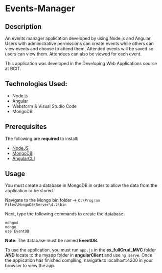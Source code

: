 # Events-Manager

## Description
An events manager application developed by using Node.js and Angular. Users with administrative permissions can create events while others can view events and choose to attend them. Attended events will be saved so users can view them. Attendees can also be viewed for each event. 

This application was developed in the Developing Web Applications course at BCIT.

## Technologies Used:
- Node.js
- Angular
- Webstorm & Visual Studio Code
- MongoDB

## Prerequisites
The following are **required** to install:
  - [NodeJS](https://nodejs.org/en/)
  - [MongoDB](https://www.mongodb.com/try/download/community)
  - [AngularCLI](https://cli.angular.io/)

## Usage
You must create a database in MongoDB in order to allow the data from the application to be stored.

Navigate to the Mongo bin folder -> `C:\Program Files\MongoDB\Server\4.2\bin`

Next, type the following commands to create the database: 

```
mongod
mongo
use EventDB
```

**Note:** The database must be named **EventDB**.

To use the application, you must run `app.js` in the **ex_fullCrud_MVC** folder **AND** locate to the myapp folder in **angularClient** and use `ng serve`. Once the application has finished compiling, navigate to localhost:4200 in your browser to view the app.
